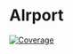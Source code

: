 # AIrport

[![Coverage](https://sonarcloud.io/api/project_badges/measure?project=JuanDiego34_AIrport&metric=coverage)](https://sonarcloud.io/summary/new_code?id=JuanDiego34_AIrport)
